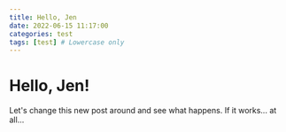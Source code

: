 ```yaml
---
title: Hello, Jen
date: 2022-06-15 11:17:00
categories: test
tags: [test] # Lowercase only
---
```


# Hello, Jen!

Let's change this new post around and see what happens. If it works... at all...